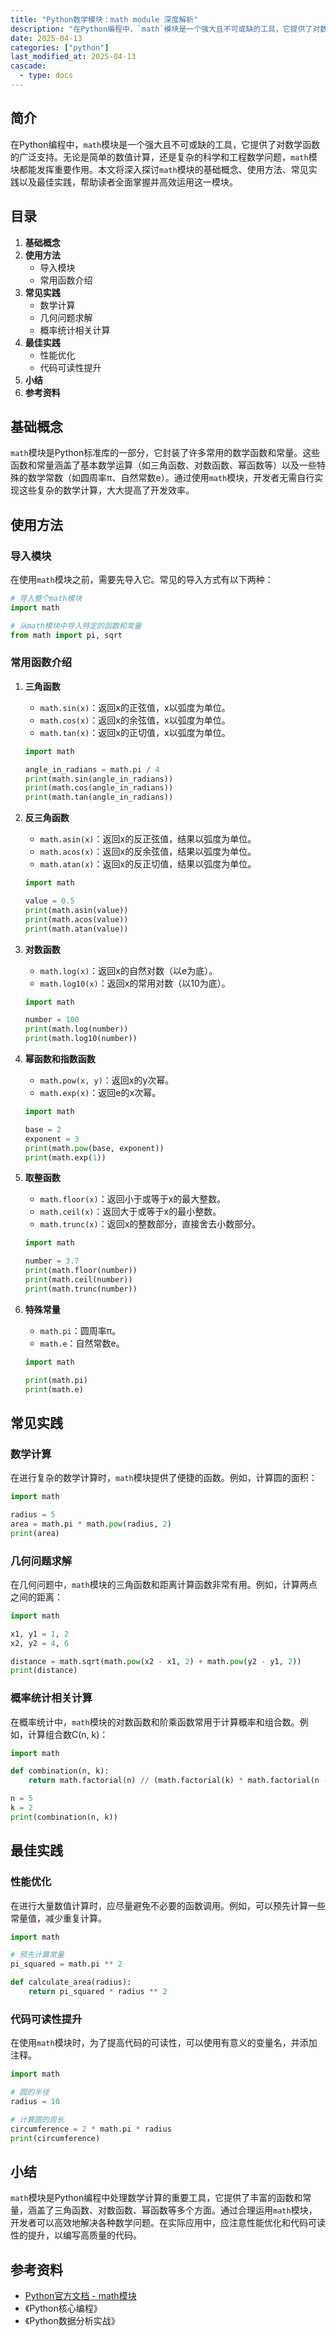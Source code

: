 ```yaml
---
title: "Python数学模块：math module 深度解析"
description: "在Python编程中，`math`模块是一个强大且不可或缺的工具，它提供了对数学函数的广泛支持。无论是简单的数值计算，还是复杂的科学和工程数学问题，`math`模块都能发挥重要作用。本文将深入探讨`math`模块的基础概念、使用方法、常见实践以及最佳实践，帮助读者全面掌握并高效运用这一模块。"
date: 2025-04-13
categories: ["python"]
last_modified_at: 2025-04-13
cascade:
  - type: docs
---
```



## 简介
在Python编程中，`math`模块是一个强大且不可或缺的工具，它提供了对数学函数的广泛支持。无论是简单的数值计算，还是复杂的科学和工程数学问题，`math`模块都能发挥重要作用。本文将深入探讨`math`模块的基础概念、使用方法、常见实践以及最佳实践，帮助读者全面掌握并高效运用这一模块。

<!-- more -->
## 目录
1. **基础概念**
2. **使用方法**
    - 导入模块
    - 常用函数介绍
3. **常见实践**
    - 数学计算
    - 几何问题求解
    - 概率统计相关计算
4. **最佳实践**
    - 性能优化
    - 代码可读性提升
5. **小结**
6. **参考资料**

## 基础概念
`math`模块是Python标准库的一部分，它封装了许多常用的数学函数和常量。这些函数和常量涵盖了基本数学运算（如三角函数、对数函数、幂函数等）以及一些特殊的数学常数（如圆周率π、自然常数e）。通过使用`math`模块，开发者无需自行实现这些复杂的数学计算，大大提高了开发效率。

## 使用方法

### 导入模块
在使用`math`模块之前，需要先导入它。常见的导入方式有以下两种：

```python
# 导入整个math模块
import math

# 从math模块中导入特定的函数和常量
from math import pi, sqrt
```

### 常用函数介绍
1. **三角函数**
    - `math.sin(x)`：返回x的正弦值，x以弧度为单位。
    - `math.cos(x)`：返回x的余弦值，x以弧度为单位。
    - `math.tan(x)`：返回x的正切值，x以弧度为单位。

    ```python
    import math

    angle_in_radians = math.pi / 4
    print(math.sin(angle_in_radians))  
    print(math.cos(angle_in_radians))  
    print(math.tan(angle_in_radians))  
    ```

2. **反三角函数**
    - `math.asin(x)`：返回x的反正弦值，结果以弧度为单位。
    - `math.acos(x)`：返回x的反余弦值，结果以弧度为单位。
    - `math.atan(x)`：返回x的反正切值，结果以弧度为单位。

    ```python
    import math

    value = 0.5
    print(math.asin(value))  
    print(math.acos(value))  
    print(math.atan(value))  
    ```

3. **对数函数**
    - `math.log(x)`：返回x的自然对数（以e为底）。
    - `math.log10(x)`：返回x的常用对数（以10为底）。

    ```python
    import math

    number = 100
    print(math.log(number))  
    print(math.log10(number))  
    ```

4. **幂函数和指数函数**
    - `math.pow(x, y)`：返回x的y次幂。
    - `math.exp(x)`：返回e的x次幂。

    ```python
    import math

    base = 2
    exponent = 3
    print(math.pow(base, exponent))  
    print(math.exp(1))  
    ```

5. **取整函数**
    - `math.floor(x)`：返回小于或等于x的最大整数。
    - `math.ceil(x)`：返回大于或等于x的最小整数。
    - `math.trunc(x)`：返回x的整数部分，直接舍去小数部分。

    ```python
    import math

    number = 3.7
    print(math.floor(number))  
    print(math.ceil(number))  
    print(math.trunc(number))  
    ```

6. **特殊常量**
    - `math.pi`：圆周率π。
    - `math.e`：自然常数e。

    ```python
    import math

    print(math.pi)  
    print(math.e)  
    ```

## 常见实践

### 数学计算
在进行复杂的数学计算时，`math`模块提供了便捷的函数。例如，计算圆的面积：

```python
import math

radius = 5
area = math.pi * math.pow(radius, 2)
print(area)  
```

### 几何问题求解
在几何问题中，`math`模块的三角函数和距离计算函数非常有用。例如，计算两点之间的距离：

```python
import math

x1, y1 = 1, 2
x2, y2 = 4, 6

distance = math.sqrt(math.pow(x2 - x1, 2) + math.pow(y2 - y1, 2))
print(distance)  
```

### 概率统计相关计算
在概率统计中，`math`模块的对数函数和阶乘函数常用于计算概率和组合数。例如，计算组合数C(n, k)：

```python
import math

def combination(n, k):
    return math.factorial(n) // (math.factorial(k) * math.factorial(n - k))

n = 5
k = 2
print(combination(n, k))  
```

## 最佳实践

### 性能优化
在进行大量数值计算时，应尽量避免不必要的函数调用。例如，可以预先计算一些常量值，减少重复计算。

```python
import math

# 预先计算常量
pi_squared = math.pi ** 2

def calculate_area(radius):
    return pi_squared * radius ** 2

```

### 代码可读性提升
在使用`math`模块时，为了提高代码的可读性，可以使用有意义的变量名，并添加注释。

```python
import math

# 圆的半径
radius = 10

# 计算圆的周长
circumference = 2 * math.pi * radius
print(circumference)  
```

## 小结
`math`模块是Python编程中处理数学计算的重要工具，它提供了丰富的函数和常量，涵盖了三角函数、对数函数、幂函数等多个方面。通过合理运用`math`模块，开发者可以高效地解决各种数学问题。在实际应用中，应注意性能优化和代码可读性的提升，以编写高质量的代码。

## 参考资料
- [Python官方文档 - math模块](https://docs.python.org/3/library/math.html)
- 《Python核心编程》
- 《Python数据分析实战》